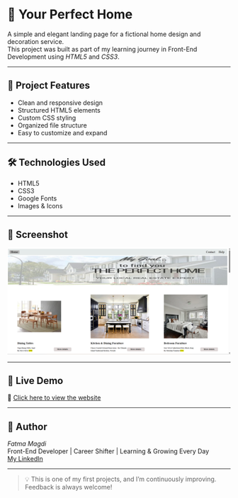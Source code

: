 # 🏡 Your Perfect Home

A simple and elegant landing page for a fictional home design and decoration service.  
This project was built as part of my learning journey in Front-End Development using *HTML5* and *CSS3*.

---

## 📌 Project Features

- Clean and responsive design
- Structured HTML5 elements
- Custom CSS styling
- Organized file structure
- Easy to customize and expand

---

## 🛠 Technologies Used

- HTML5
- CSS3
- Google Fonts
- Images & Icons

---

## 📸 Screenshot

![Preview](images/screenshot.png)

---

## 🚀 Live Demo

🔗 [Click here to view the website](https://fatmamagdi.github.io/Your-Perfect-Home/)


---

## 🧠 Author

*Fatma Magdi*  
Front-End Developer | Career Shifter | Learning & Growing Every Day  
[My LinkedIn](https://www.linkedin.com/in/fatma-magdi270398)

---

> 💡 This is one of my first projects, and I’m continuously improving. Feedback is always welcome!
